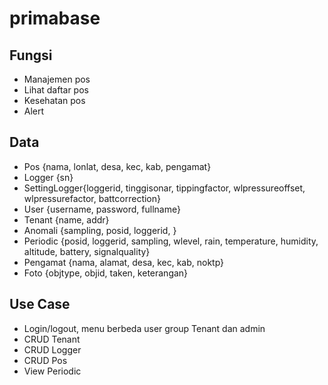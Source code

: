 # primabase
## Fungsi

- Manajemen pos
- Lihat daftar pos
- Kesehatan pos
- Alert

## Data

- Pos {nama, lonlat, desa, kec, kab, pengamat}
- Logger {sn}
- SettingLogger{loggerid, tinggisonar, tippingfactor, wlpressureoffset, wlpressurefactor, battcorrection}
- User {username, password, fullname}
- Tenant {name, addr}
- Anomali {sampling, posid, loggerid, }
- Periodic {posid, loggerid, sampling, wlevel, rain, temperature, humidity, altitude, battery, signalquality}
- Pengamat {nama, alamat, desa, kec, kab, noktp}
- Foto {objtype, objid, taken, keterangan}

## Use Case

- Login/logout, menu berbeda user group Tenant dan admin
- CRUD Tenant
- CRUD Logger
- CRUD Pos
- View Periodic
